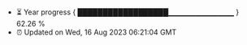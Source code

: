 - ⏳ Year progress { ██████████████████▁▁▁▁▁▁▁▁▁▁▁▁ } 62.26 %
- ⏰ Updated on Wed, 16 Aug 2023 06:21:04 GMT

